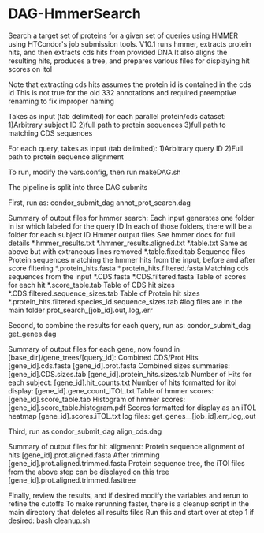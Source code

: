 # DAG-HmmerSearch
Search a target set of proteins for a given set of queries using HMMER using HTCondor's job submission tools.
V10.1 runs hmmer, extracts protein hits, and then extracts cds hits from provided DNA
It also aligns the resulting hits, produces a tree, and prepares various files for displaying hit scores on itol
 
Note that extracting cds hits assumes the protein id is contained in the cds id
This is not true for the old 332 annotations and required preemptive renaming to fix improper naming

Takes as input (tab delimited) for each parallel protein/cds dataset:
1)Arbitrary subject ID
2)full path to protein sequences
3)full path to matching CDS sequences

For each query, takes as input (tab delimited):
1)Arbitrary query ID
2)Full path to protein sequence alignment

To run, modify the vars.config, then run makeDAG.sh

The pipeline is split into three DAG submits

First, run as:
condor_submit_dag annot_prot_search.dag

Summary of output files for hmmer search:
    Each input generates one folder in isr which labeled for the query ID
    In each of those folders, there will be a folder for each subject ID
    Hmmer output files
    See hmmer docs for full details
    *.hmmer_results.txt
    *.hmmer_results.aligned.txt
    *.table.txt
    Same as above but with extraneous lines removed
    *.table.fixed.tab
    Sequence files
    Protein sequences matching the hmmer hits from the input, before and after score filtering
    *.protein_hits.fasta
    *.protein_hits.filtered.fasta
    Matching cds sequences from the input
    *.CDS.fasta
    *.CDS.filtered.fasta
    Table of scores for each hit
    *.score_table.tab
    Table of CDS hit sizes
    *.CDS.filtered.sequence_sizes.tab
    Table of Protein hit sizes
    *.protein_hits.filtered.species_id.sequence_sizes.tab
    #log files are in the main folder
    prot_search_[job_id].out,.log,.err

Second, to combine the results for each query, run as:
condor_submit_dag get_genes.dag

Summary of output files for each gene, now found in [base_dir]/gene_trees/[query_id]:
Combined CDS/Prot Hits
[gene_id].cds.fasta
[gene_id].prot.fasta
Combined sizes summaries:
[gene_id].CDS.sizes.tab
[gene_id].protein_hits.sizes.tab
Number of Hits for each subject:
[gene_id].hit_counts.txt
Number of hits formatted for itol display:
[gene_id].gene_count_iTOL.txt
Table of hmmer scores:
[gene_id].score_table.tab
Histogram of hmmer scores:
[gene_id].score_table.histogram.pdf
Scores formatted for display as an iTOL heatmap
[gene_id].scores.iTOL.txt
log files:
get_genes__[job_id].err,.log,.out


Third, run as
condor_submit_dag align_cds.dag

Summary of output files for hit aligmennt:
Protein sequence alignment of hits
[gene_id].prot.aligned.fasta
After trimming
[gene_id].prot.aligned.trimmed.fasta
Protein sequence tree, the iTOl files from the above step can be displayed on this tree
[gene_id].prot.aligned.trimmed.fasttree

Finally, review the results, and if desired modify the variables and rerun to refine the cutoffs
To make rerunning faster, there is a cleanup script in the main directory that deletes all results files
Run this and start over at step 1 if desired:
bash cleanup.sh
